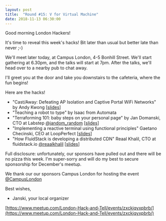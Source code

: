 ```yaml
---
layout: post
title:  "Round #15: V for Virtual Machine"
date: 2018-11-13 06:30:00
---
```


Good morning London Hackers!

It's time to reveal this week's hacks! Bit later than usual but better late than never ;-)

We'll meet later today, at Campus London, 4-5 Bonhill Street. We'll start gathering at 6.30pm, and the talks will start at 7pm. After the talks, we'll head over to a nearby pub to chat away.

I'll greet you at the door and take you downstairs to the cafeteria, where the fun begins!

Here are the hacks!
- "Cast/Away: Defeating AP Isolation and Captive Portal WiFi Networks" by Andy Kwong [[slides](https://docs.google.com/presentation/d/1UB5DFY7cMmUzcvkwivtBc1Eac9wP1vAManr9XWIA_cE/edit?usp=sharing)]
- "Teaching a robot to type" by Isaac from Automata
- "Terraforming 101: baby steps on your personal page" by Jan Domanski, CTO at Labstep [@jandom_random](https://twitter.com/jandom_random) [[slides](https://drive.google.com/file/d/1EvQa2YFoC3ZsQUczEzNZz-3qCqRiJyG3/view?usp=sharing)]
- "Implementing a reactive terminal using functional principles" Gaetano Checinski, CEO at LoopPerfect
[[slides](https://nikhedonia.github.io/HackTheTerminal/)]
- "How FluidStack is developing a distributed CDN" Reaal Khalil, CTO at fluidstack.io [@reaalkhalil](https://twitter.com/reaalkhalil) [[slides](https://drive.google.com/open?id=1vx8Flzsxk2WHrXt2Z8PWUqqVbZlOFtS2)]

Full disclosure: unfortunately, our sponsors have pulled out and there will be no pizza this week. I'm super-sorry and will do my best to secure sponsorship for December's meetup.

We thank our our sponsors Campus London for hosting the event [@CampusLondon](https://twitter.com/CampusLondon)

Best wishes,

- Janski, your local organizer

[https://www.meetup.com/London-Hack-and-Tell/events/zxckjqyxpbrb/](https://www.meetup.com/London-Hack-and-Tell/events/zxckjqyxpbrb/)
